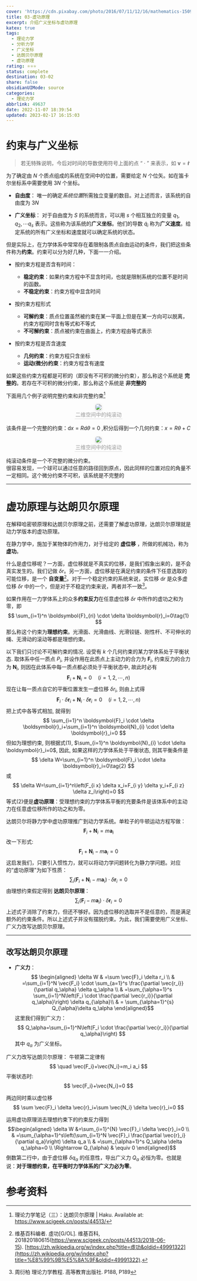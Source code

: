 ```yaml
---
cover: 'https://cdn.pixabay.com/photo/2016/07/11/12/16/mathematics-1509559__340.jpg'
title: 03-虚功原理
excerpt: 介绍广义坐标与虚功原理
katex: true
tags:
  - 理论力学
  - 分析力学
  - 广义坐标
  - 达朗贝尔原理
  - 虚功原理
rating: ⭐⭐⭐
status: complete
destination: 03-02
share: false
obsidianUIMode: source
categories:
  - 理论力学
abbrlink: 49637
date: 2022-11-07 18:39:54
updated: 2023-02-17 16:15:03
---
```

# 约束与广义坐标
> 若无特殊说明，今后对时间的导数使用符号上面的点 “ · ” 来表示，如 $\boldsymbol{v}=\boldsymbol{\dot r}$  

为了确定由 $N$ 个质点组成的系统在空间中的位置，需要给定 $N$ 个位矢。如在笛卡尔坐标系中需要使用 $3N$ 个坐标。

- **自由度**： 唯一的确定*系统位置*所需独立变量的数目。对上述而言，该系统的自由度为 $3N$ 

- **广义坐标**： 对于自由度为 $S$ 的系统而言，可以用 $s$ 个相互独立的变量 $q_1, q_2, \cdots q_s$ 表示。这些称为该系统的**广义坐标**。他们的导数 $\dot q_i$ 称为**广义速度**。给定系统的所有广义坐标和速度就可以确定系统的状态。


但是实际上，在力学体系中常常存在着限制各质点自由运动的条件，我们把这些条件称为**约束**。约束可以分为好几种，下面一一介绍。
- 按约束方程是否含有时间：
    - **稳定约束**：如果约束方程中不显含时间，也就是限制系统的位置不是时间的函数。
    - **不稳定约束**：约束方程中显含时间

- 按约束方程形式
    - **可解约束**：质点位置虽然被约束在某一平面上但是在某一方向可以脱离，约束方程同时含有等式和不等式
    - **不可解约束**：质点被约束在曲面上，约束方程由等式表示

- 按约束方程是否含速度
    - **几何约束**：约束方程只含坐标
    - **运动(微分)约束**：约束方程含有速度

如果这些约束方程都是可积的（即没有不可积的微分约束），那么称这个系统是 **完整的**。若存在不可积的微分约束，那么称这个系统是 **非完整的**

下面用几个例子说明完整约束和非完整约束[^1]

<center>
    <img style="border-radius: 0.3125em;
    box-shadow: 0 2px 4px 0 rgba(34,36,38,.12),0 2px 10px 0 rgba(34,36,38,.08);"
    src="https://i.imgur.com/eBJZ1Ea.png">
    <br>
    <div style="color:orange; border-bottom: 1px solid #d9d9d9;
    display: inline-block;
    color: #999;
    padding: 2px;">二维空间中的纯滚动
    </div>
</center>

该条件是一个完整的约束：$\mathrm{d}x=R \mathrm{d} \theta = 0$ ,积分后得到一个几何约束：$x=R \theta +C$


<center>
    <img style="border-radius: 0.3125em;
    box-shadow: 0 2px 4px 0 rgba(34,36,38,.12),0 2px 10px 0 rgba(34,36,38,.08);"
    src="https://i.imgur.com/jwKJDcF.png">
    <br>
    <div style="color:orange; border-bottom: 1px solid #d9d9d9;
    display: inline-block;
    color: #999;
    padding: 2px;">三维空间中的纯滚动
    </div>
</center>

纯滚动条件是一个不完整的微分约束。  
很容易发现，一个球可以通过任意的路径回到原点，因此同样的位置对应的角量不一定相同。这个微分约束不可积，该系统是不完整的


---
# 虚功原理与达朗贝尔原理
在解释哈密顿原理和达朗贝尔原理之前，还需要了解虚功原理，达朗贝尔原理就是动力学版本的虚功原理。

在静力学中，施加于某物体的作用力，对于给定的 **虚位移** ，所做的机械功，称为 **虚功**。

什么是虚位移呢？一方面，虚位移就是不真实的位移，是我们假象出来的，是不会真实发生的。我们记做 $\delta r$。另一方面，虚位移是在满足约束的条件下任意选取的可能位移，是一个 **自变量**[^2]。对于一个稳定约束的系统来说，实位移 $\mathrm{d} r$ 是众多虚位移 $\delta r$ 中的一个，但是对于不稳定约束来说，两者并不一致[^3]。

如果作用在一力学体系上的众多**约束反力**在任意虚位移 $\delta r$ 中所作的虚功之和为零，即
$$
\sum_{i=1}^n \boldsymbol{F}_{ri} \cdot \delta \boldsymbol{r}_i=0\tag{1}
$$
那么称这个约束为**理想约束**。光滑面、光滑曲线、光滑铰链、刚性杆、不可伸长的绳、无滑动的滚动等都是理想约束。

以下我们只讨论不可解约束的情况. 设受有 $k$ 个几何约束的某力学体系处于平衡状态. 取体系中任一质点 $P_i$, 并设作用在此质点上主动力的合力为 $\boldsymbol{F}_i$, 约束反力的合力为 $\boldsymbol{N}_{i}$, 则因在此体系中每一质点都必须处于平衡状态中, 故此时必有
$$
\boldsymbol{F}_i+\boldsymbol{N}_{i}=0 \quad(i=1,2, \cdots, n)
$$
现在让每一质点自它的平衡位置发生一虚位移 $\delta r_i$, 则由上式得
$$
\boldsymbol{F}_i \cdot \delta \boldsymbol{r}_i+\boldsymbol{N}_{i} \cdot \delta \boldsymbol{r}_i=0 \quad(i=1,2, \cdots, n)
$$
把上式中各等式相加, 就得到
$$
\sum_{i=1}^n \boldsymbol{F}_i \cdot \delta \boldsymbol{r}_i+\sum_{i=1}^n \boldsymbol{N}_{i} \cdot \delta \boldsymbol{r}_i=0
$$
但如为理想约束, 则根据式(1), $\sum_{i=1}^n \boldsymbol{N}_{i} \cdot \delta \boldsymbol{r}_i=0$, 因此, 如果这样的力学体系处于平衡状态, 则其平衡条件是
$$
\delta W=\sum_{i=1}^n \boldsymbol{F}_i \cdot \delta \boldsymbol{r}_i=0\tag{2}
$$
或
$$
\delta W=\sum_{i=1}^n\left(F_{i x} \delta x_i+F_{i y} \delta y_i+F_{i z} \delta z_i\right)=0
$$
等式(2)便是**虚功原理**：受理想约束的力学体系平衡的充要条件是该体系中的主动力在任意虚位移所作的功之和为零。

达朗贝尔将静力学中虚功原理推广到动力学系统。单粒子的牛顿运动方程写做：
$$
\boldsymbol{F}_{i}+\boldsymbol{N}_{i}={m}\boldsymbol{a}_{i}
$$
改一下形式:
$$
\boldsymbol{F}_{i}+\boldsymbol{N}_{i}-{m} \boldsymbol{a}_{i}=0
$$
这启发我们，只要引入惯性力，就可以将动力学问题转化为静力学问题。对应的“虚功原理"为如下性质：
$$
\sum_{i}\left(\boldsymbol{F}_{i}+\boldsymbol{N}_{i}-{m} \boldsymbol{a}_{i}\right) \cdot \delta \boldsymbol{r}_{i}=0
$$
由理想约束假定得到 **达朗贝尔原理**：
$$
\sum_{i}\left(\boldsymbol{F}_{i}-{m} \boldsymbol{a}_{i}\right) \cdot \delta \boldsymbol{r}_{i}=0\tag{3}
$$
上述式子消除了约束力，但还不够好。因为虚位移的选取并不是任意的，而是满足额外的约束条件。所以上述式子并没有摆脱约束。为此，我们需要使用广义坐标、广义力改写达朗贝尔原理。

---
## 改写达朗贝尔原理
- **广义力**：
$$
\begin{aligned}
\delta W & =\sum \vec{F}_i \delta r_i \\
& =\sum_{i=1}^N \vec{F_i} \cdot \sum_{a=1}^s \frac{\partial \vec{r_i}}{\partial q_\alpha} \delta q_\alpha \\
& =\sum_{\alpha=1}^s \sum_{i=1}^N\left(F_i \cdot \frac{\partial \vec{r_i}}{\partial q_\alpha}\right) \delta q_{\alpha}\\
& = \sum_{\alpha=1}^{s} Q_{\alpha}\delta q_\alpha
\end{aligned}$$
这里我们得到广义力：
$$
Q_\alpha=\sum_{i=1}^N\left(F_i \cdot \frac{\partial \vec{r_i}}{\partial q_\alpha}\right)
$$
其中 $q_\alpha$ 为广义坐标。

广义力改写达朗贝尔原理：
牛顿第二定律有
$$
\quad \vec{F_i}+\vec{N_i}=m_i a_i
$$
平衡状态时: 
$$
\vec{F_i}+\vec{N_i}=0
$$

两边同时乘以虚位移
$$
\sum \vec{F}_i \delta \vec{r}_i+\sum \vec{N_i} \delta \vec{r}_i=0
$$

运用虚功原理消去理想约束下的约束反力得到
$$\begin{aligned}
\delta W &=\sum_{i=1}^{N} \vec{F}_i \delta \vec{r}_i=0 \\
& =\sum_{\alpha=1}^s\left(\sum_{i=1}^N \vec{F}_i \frac{\partial \vec{r}_i}{\partial q_a}\right) \delta q_a \\
& =\sum_{\alpha=1}^s Q_\alpha \delta q_\alpha=0 \\
\Rightarrow Q_{\alpha} & \equiv 0
\end{aligned}$$
倒数第二行中，由于虚位移 $\delta q_{\alpha}$ 的任意性，导出广义力 $Q_{\alpha}$ 必恒为零。也就是说：**对于理想约束，在平衡时力学体系的广义力必为零**。

# 参考资料

[^1]: 理论力学笔记（三）：达朗贝尔原理 | Haku. Available at: https://www.scigeek.cn/posts/44513/
[^2]: 维基百科编者. 虛功[G/OL]. 维基百科, 201820180615(https://www.scigeek.cn/posts/44513/2018-06-15). [https://zh.wikipedia.org/w/index.php?title=虛功&oldid=49991322](https://zh.wikipedia.org/w/index.php?title=%E8%99%9B%E5%8A%9F&oldid=49991322).
[^3]: 周衍柏 理论力学教程. 高等教育出版社. P188, P189
